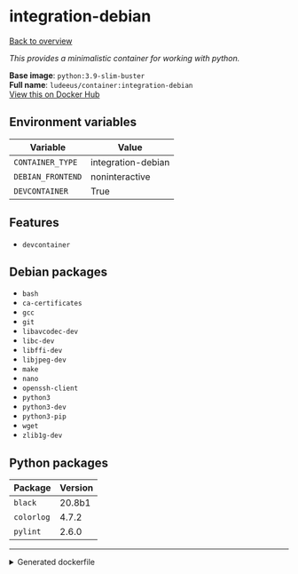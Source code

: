 # integration-debian

[Back to overview](../index.md)

_This provides a minimalistic container for working with python._

**Base image**: `python:3.9-slim-buster`  
**Full name**: `ludeeus/container:integration-debian`  
[View this on Docker Hub](https://hub.docker.com/r/ludeeus/container/tags?page=1&name=integration-debian)

## Environment variables

Variable | Value 
-- | --
`CONTAINER_TYPE` | integration-debian
`DEBIAN_FRONTEND` | noninteractive
`DEVCONTAINER` | True

## Features

- `devcontainer`

## Debian packages

- `bash`
- `ca-certificates`
- `gcc`
- `git`
- `libavcodec-dev`
- `libc-dev`
- `libffi-dev`
- `libjpeg-dev`
- `make`
- `nano`
- `openssh-client`
- `python3`
- `python3-dev`
- `python3-pip`
- `wget`
- `zlib1g-dev`

## Python packages

Package | Version 
-- | --
`black` | 20.8b1
`colorlog` | 4.7.2
`pylint` | 2.6.0



***
<details>
<summary>Generated dockerfile</summary>

<pre>
FROM python:3.9-slim-buster

ENV DEBIAN_FRONTEND=noninteractive
ENV CONTAINER_TYPE=integration-debian
ENV DEVCONTAINER=True

COPY rootfs/common /

RUN  \ 
    apt update \ 
    && apt install -y --no-install-recommends --allow-downgrades  \ 
        bash \ 
        ca-certificates \ 
        gcc \ 
        git \ 
        libavcodec-dev \ 
        libc-dev \ 
        libffi-dev \ 
        make \ 
        nano \ 
        openssh-client \ 
        python3-dev \ 
        python3-pip \ 
        python3 \ 
        wget \ 
        libjpeg-dev \ 
        zlib1g-dev \ 
    && python3 -m pip install --no-cache-dir -U  \ 
        pip \ 
        setuptools \ 
        wheel \ 
    && python3 -m pip install --no-cache-dir -U  \ 
        black==20.8b1 \ 
        colorlog==4.7.2 \ 
        pylint==2.6.0 \ 
    && chmod +x /usr/bin/container \ 
    && ln -s /usr/bin/python3 /usr/bin/python \ 
    && mkdir -p /config/custom_components \ 
    && rm -fr /var/lib/apt/lists/* \ 
    && find /usr/local \( -type d -a -name test -o -name tests -o -name '__pycache__' \) -o \( -type f -a -name '*.pyc' -o -name '*.pyo' \) -exec rm -rf '{}' \; \ 
    && rm -fr /tmp/* /var/{cache,log}/*




</pre>

<i>This is a generated version of the context used while building the container, some of the labels will not be correct since they use information in the action that publishes the container</i>
</details>
